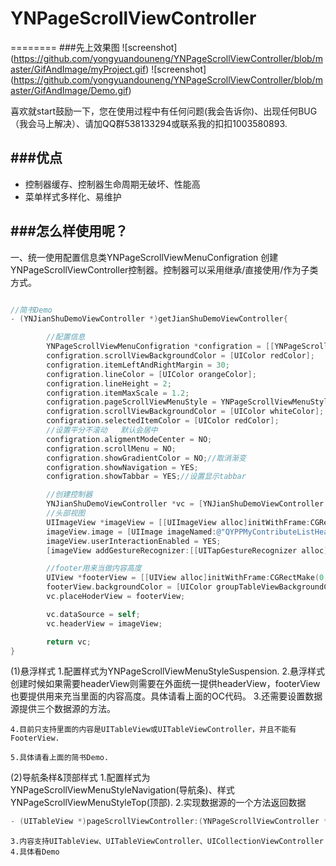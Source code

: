# YNPageScrollViewController
========
###先上效果图
![screenshot] (https://github.com/yongyuandouneng/YNPageScrollViewController/blob/master/GifAndImage/myProject.gif)
![screenshot] (https://github.com/yongyuandouneng/YNPageScrollViewController/blob/master/GifAndImage/Demo.gif)

喜欢就start鼓励一下，您在使用过程中有任何问题(我会告诉你)、出现任何BUG（我会马上解决）、请加QQ群538133294或联系我的扣扣1003580893.

###优点
---

* 控制器缓存、控制器生命周期无破坏、性能高
* 菜单样式多样化、易维护


###怎么样使用呢？
---

一、统一使用配置信息类YNPageScrollViewMenuConfigration 创建YNPageScrollViewController控制器。控制器可以采用继承/直接使用/作为子类方式。
```objective-c

//简书Demo
- (YNJianShuDemoViewController *)getJianShuDemoViewController{

        //配置信息
        YNPageScrollViewMenuConfigration *configration = [[YNPageScrollViewMenuConfigration alloc]init];
        configration.scrollViewBackgroundColor = [UIColor redColor];
        configration.itemLeftAndRightMargin = 30;
        configration.lineColor = [UIColor orangeColor];
        configration.lineHeight = 2;
        configration.itemMaxScale = 1.2;
        configration.pageScrollViewMenuStyle = YNPageScrollViewMenuStyleSuspension;
        configration.scrollViewBackgroundColor = [UIColor whiteColor];
        configration.selectedItemColor = [UIColor redColor];
        //设置平分不滚动   默认会居中
        configration.aligmentModeCenter = NO;
        configration.scrollMenu = NO;
        configration.showGradientColor = NO;//取消渐变
        configration.showNavigation = YES;
        configration.showTabbar = YES;//设置显示tabbar

        //创建控制器
        YNJianShuDemoViewController *vc = [YNJianShuDemoViewController pageScrollViewControllerWithControllers:[self getViewController] titles:@[@"最新收录",@"最新评论",@"热门",@"更多",@"第一个界面",@"第二个界面",@"第三个界面",@"第四个界面"] Configration:configration];
        //头部视图
        UIImageView *imageView = [[UIImageView alloc]initWithFrame:CGRectMake(0, 0, self.view.frame.size.width, 150)];
        imageView.image = [UIImage imageNamed:@"QYPPMyContributeListHead"];
        imageView.userInteractionEnabled = YES;
        [imageView addGestureRecognizer:[[UITapGestureRecognizer alloc]initWithTarget:self action:@selector(imageViewTap)]];

        //footer用来当做内容高度
        UIView *footerView = [[UIView alloc]initWithFrame:CGRectMake(0, 0, self.view.frame.size.width, 0)];
        footerView.backgroundColor = [UIColor groupTableViewBackgroundColor];
        vc.placeHoderView = footerView;

        vc.dataSource = self;
        vc.headerView = imageView;

        return vc;
}


```



(1)悬浮样式
    1.配置样式为YNPageScrollViewMenuStyleSuspension.
    2.悬浮样式创建时候如果需要headerView则需要在外面统一提供headerView，footerView也要提供用来充当里面的内容高度。具体请看上面的OC代码。
    3.还需要设置数据源提供三个数据源的方法。

    4.目前只支持里面的内容是UITableView或UITableViewController，并且不能有FooterView.

    5.具体请看上面的简书Demo.

(2)导航条样&顶部样式
    1.配置样式为YNPageScrollViewMenuStyleNavigation(导航条)、样式YNPageScrollViewMenuStyleTop(顶部).
    2.实现数据源的一个方法返回数据
```objective-c
- (UITableView *)pageScrollViewController:(YNPageScrollViewController *)pageScrollViewController scrollViewForIndex:(NSInteger)index
``` 
    3.内容支持UITableView、UITableViewController、UICollectionViewController
    4.具体看Demo
    

